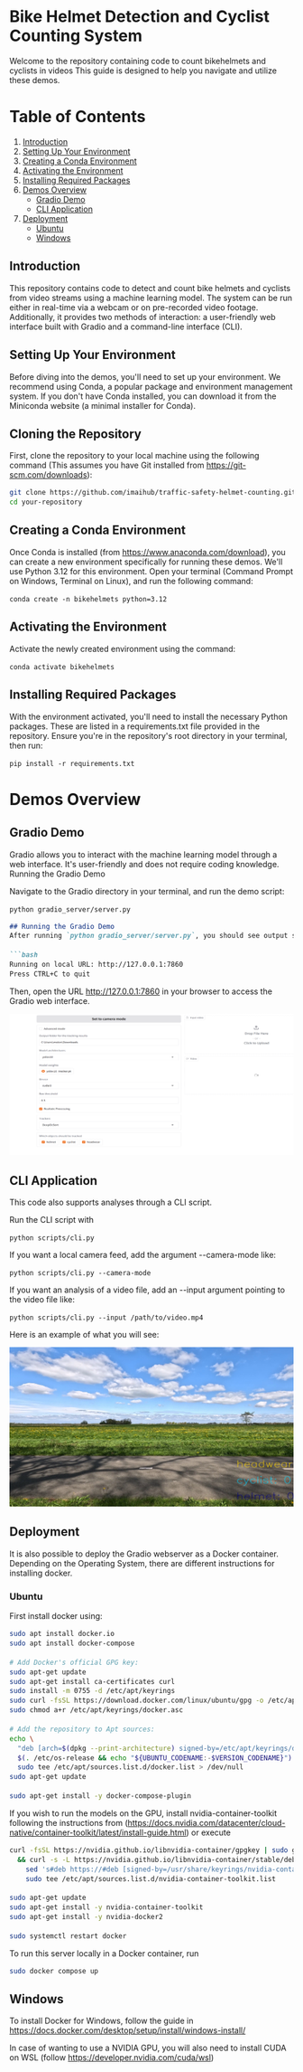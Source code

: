 # Bike Helmet Detection and Cyclist Counting System

Welcome to the repository containing code to count bikehelmets and cyclists in videos This guide is designed to help you navigate and utilize these demos.

# Table of Contents
1. [Introduction](#introduction)
2. [Setting Up Your Environment](#setting-up-your-environment)
3. [Creating a Conda Environment](#creating-a-conda-environment)
4. [Activating the Environment](#activating-the-environment)
5. [Installing Required Packages](#installing-required-packages)
6. [Demos Overview](#demos-overview)
   - [Gradio Demo](#gradio-demo)
   - [CLI Application](#cli-application)
7. [Deployment](#deployment)
   - [Ubuntu](#ubuntu)
   - [Windows](#windows)

## Introduction

This repository contains code to detect and count bike helmets and cyclists from video streams using a machine learning model. The system can be run either in real-time via a webcam or on pre-recorded video footage. Additionally, it provides two methods of interaction: a user-friendly web interface built with Gradio and a command-line interface (CLI).

## Setting Up Your Environment

Before diving into the demos, you'll need to set up your environment. We recommend using Conda, a popular package and environment management system. 
If you don't have Conda installed, you can download it from the Miniconda website (a minimal installer for Conda).

## Cloning the Repository

First, clone the repository to your local machine using the following command (This assumes you have Git installed from https://git-scm.com/downloads):

```bash
git clone https://github.com/imaihub/traffic-safety-helmet-counting.git
cd your-repository
```

## Creating a Conda Environment

Once Conda  is installed (from https://www.anaconda.com/download), you can create a new environment specifically for running these demos. We'll use Python 3.12 for this environment.
Open your terminal (Command Prompt on Windows, Terminal on Linux), and run the following command:

``conda create -n bikehelmets python=3.12``

## Activating the Environment

Activate the newly created environment using the command:

``conda activate bikehelmets``

## Installing Required Packages

With the environment activated, you'll need to install the necessary Python packages. These are listed in a requirements.txt file provided in the repository. 
Ensure you're in the repository's root directory in your terminal, then run:

``pip install -r requirements.txt``

# Demos Overview

## Gradio Demo

Gradio allows you to interact with the machine learning model through a web interface. It's user-friendly and does not require coding knowledge.
Running the Gradio Demo

Navigate to the Gradio directory in your terminal, and run the demo script:

``python gradio_server/server.py``

```markdown
## Running the Gradio Demo
After running `python gradio_server/server.py`, you should see output similar to the following in your terminal:

```bash
Running on local URL: http://127.0.0.1:7860
Press CTRL+C to quit
```

Then, open the URL http://127.0.0.1:7860 in your browser to access the Gradio web interface.

![assets/GUI.png](assets/GUI.png)

## CLI Application

This code also supports analyses through a CLI script. 

Run the CLI script with 

``python scripts/cli.py``

If you want a local camera feed, add the argument --camera-mode like:

``python scripts/cli.py --camera-mode``

If you want an analysis of a video file, add an --input argument pointing to the video file like:

``python scripts/cli.py --input /path/to/video.mp4``

Here is an example of what you will see:

![assets/UI.png](assets/UI.png)

## Deployment

It is also possible to deploy the Gradio webserver as a Docker container. Depending on the Operating System, there are different instructions for installing docker.

### Ubuntu

First install docker using: 

```bash
sudo apt install docker.io
sudo apt install docker-compose

# Add Docker's official GPG key:
sudo apt-get update
sudo apt-get install ca-certificates curl
sudo install -m 0755 -d /etc/apt/keyrings
sudo curl -fsSL https://download.docker.com/linux/ubuntu/gpg -o /etc/apt/keyrings/docker.asc
sudo chmod a+r /etc/apt/keyrings/docker.asc

# Add the repository to Apt sources:
echo \
  "deb [arch=$(dpkg --print-architecture) signed-by=/etc/apt/keyrings/docker.asc] https://download.docker.com/linux/ubuntu \
  $(. /etc/os-release && echo "${UBUNTU_CODENAME:-$VERSION_CODENAME}") stable" | \
  sudo tee /etc/apt/sources.list.d/docker.list > /dev/null
sudo apt-get update

sudo apt-get install -y docker-compose-plugin
```

If you wish to run the models on the GPU, install nvidia-container-toolkit following the instructions from (https://docs.nvidia.com/datacenter/cloud-native/container-toolkit/latest/install-guide.html) or execute

```bash
curl -fsSL https://nvidia.github.io/libnvidia-container/gpgkey | sudo gpg --dearmor -o /usr/share/keyrings/nvidia-container-toolkit-keyring.gpg \
  && curl -s -L https://nvidia.github.io/libnvidia-container/stable/deb/nvidia-container-toolkit.list | \
    sed 's#deb https://#deb [signed-by=/usr/share/keyrings/nvidia-container-toolkit-keyring.gpg] https://#g' | \
    sudo tee /etc/apt/sources.list.d/nvidia-container-toolkit.list

sudo apt-get update
sudo apt-get install -y nvidia-container-toolkit
sudo apt-get install -y nvidia-docker2

sudo systemctl restart docker
```

To run this server locally in a Docker container, run

```bash
sudo docker compose up
```

## Windows

To install Docker for Windows, follow the guide in https://docs.docker.com/desktop/setup/install/windows-install/

In case of wanting to use a NVIDIA GPU, you will also need to install CUDA on WSL (follow https://developer.nvidia.com/cuda/wsl)